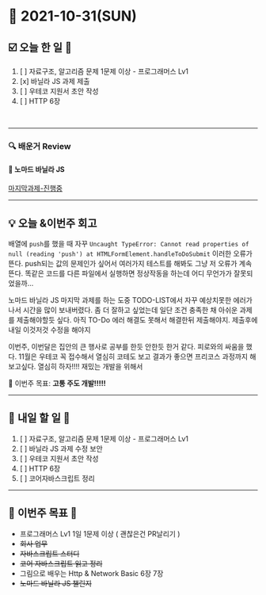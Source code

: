 # 📆 2021-10-31(SUN)
## ☑️ 오늘 한 일 📑
1. [ ] 자료구조, 알고리즘 문제 1문제 이상 - 프로그래머스 Lv1
2. [x] 바닐라 JS 과제 제출
3. [ ] 우테코 지원서 초안 작성
4. [ ] HTTP 6장


<br>

***

### 🔍️ 배운거 Review 

#### 🌈 노마드 바닐라 JS
[마지막과제-진행중](https://github.com/Kyuwon53/kyuwon.vanillajs-challenge.github.io)
***

## 💡  오늘 &이번주 회고 

배열에 `push`를 했을 때 자꾸
`Uncaught TypeError: Cannot read properties of null (reading 'push')
    at HTMLFormElement.handleToDoSubmit` 이러한 오류가 뜬다. 
push되는 값의 문제인가 싶어서 여러가지 테스트를 해봐도 그냥 저 오류가 계속 뜬다. 
똑같은 코드를 다른 파일에서 실행하면 정상작동을 하는데 어디 무언가가 잘못되었을까...

노마드 바닐라 JS 마지막 과제를 하는 도중 TODO-LIST에서 자꾸 예상치못한 에러가 나서 시간을 많이 보내버렸다. 
좀 더 잘하고 싶었는데 일단 조건 충족한 채 아쉬운 과제를 제출해야할듯 싶다. 아직 TO-Do 에러 해결도 못해서 해결한뒤 제출해야지.
제출후에 내일 이것저것 수정을 해야지 

이번주, 이번달은 집안의 큰 행사로 공부를 한듯 안한듯 한거 같다. 피로와의 싸움을 했다. 11월은 우테코 꼭 접수해서 열심히 코테도 보고
결과가 좋으면 프리코스 과정까지 해보고싶다. 열심히 하자!!!! 재밌는 개발을 위해서 

🎯 이번주 목표: **고통 주도 개발!!!!!** 

***

## 🎯 내일 할 일 🎯
1. [ ] 자료구조, 알고리즘 문제 1문제 이상 - 프로그래머스 Lv1
2. [ ] 바닐라 JS 과제 수정 보안
3. [ ] 우테코 지원서 초안 작성
4. [ ] HTTP 6장 
5. [ ] 코어자바스크립트 정리 

***

## 🏁 이번주 목표 🏁  
- 프로그래머스 Lv1 1일 1문제 이상 ( 괜찮은건 PR날리기 )
- ~~회사 업무~~ 
- ~~자바스크립트 스터디~~ 
- ~~코어 자바스크립트 읽고 정리~~ 
- 그림으로 배우는 Http & Network Basic 6장 7장
- ~~노마드 바닐라 JS 챌린지~~

